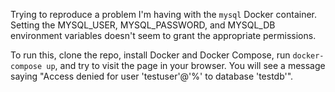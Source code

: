 Trying to reproduce a problem I'm having with the `mysql` Docker container.
Setting the MYSQL_USER, MYSQL_PASSWORD, and MYSQL_DB environment variables
doesn't seem to grant the appropriate permissions.

To run this, clone the repo, install Docker and Docker Compose, run
`docker-compose up`, and try to visit the page in your browser. You will
see a message saying "Access denied for user 'testuser'@'%' to database
'testdb'".
